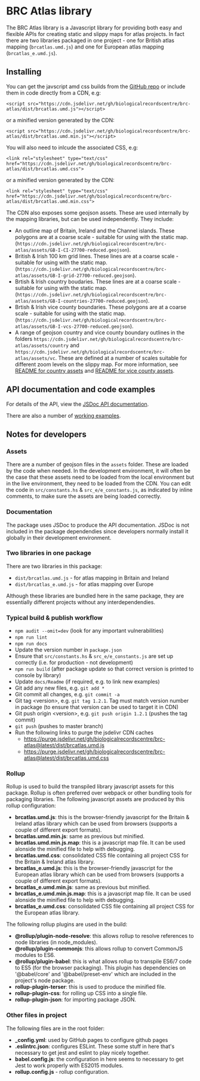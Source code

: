 # BRC Atlas library
The BRC Atlas library is a Javascript library for providing both easy and flexible APIs for creating static and slippy maps for atlas projects. In fact there are two libraries packaged in one project - one for British atlas mapping (`brcatlas.umd.js`) and one for European atlas mapping (`brcatlas_e.umd.js`).

## Installing
You can get the javscript amd css builds from 
the [GitHub repo](https://github.com/BiologicalRecordsCentre/brc-atlas/tree/master/dist)
or include them in code directly from a CDN, e.g:
```
<script src="https://cdn.jsdelivr.net/gh/biologicalrecordscentre/brc-atlas/dist/brcatlas.umd.js"></script>
```
or a minified version generated by the CDN:
```
<script src="https://cdn.jsdelivr.net/gh/biologicalrecordscentre/brc-atlas/dist/brcatlas.umd.min.js"></script>
```
You will also need to inlcude the associated CSS, e.g:
```
<link rel="stylesheet" type="text/css" href="https://cdn.jsdelivr.net/gh/biologicalrecordscentre/brc-atlas/dist/brcatlas.umd.css">
```
or a minified version generated by the CDN:
```
<link rel="stylesheet" type="text/css" href="https://cdn.jsdelivr.net/gh/biologicalrecordscentre/brc-atlas/dist/brcatlas.umd.min.css">
```
The CDN also exposes some geojson assets. These are used internally by the mapping libraries, but can be used independently. They include:

- An outline map of Britain, Ireland and the Channel islands. These polygons are at a coarse scale - suitable for using with the static map. (```https://cdn.jsdelivr.net/gh/biologicalrecordscentre/brc-atlas/assets/GB-I-CI-27700-reduced.geojson```).
- British & Irish 100 km grid lines. These lines are at a coarse scale - suitable for using with the static map. (```https://cdn.jsdelivr.net/gh/biologicalrecordscentre/brc-atlas/assets/GB-I-grid-27700-reduced.geojson```).
- Brtish & Irish country boudaries. These lines are at a coarse scale - suitable for using with the static map. (```https://cdn.jsdelivr.net/gh/biologicalrecordscentre/brc-atlas/assets/GB-I-countries-27700-reduced.geojson```).
- Brtish & Irish vice county boundaries. These polygons are at a coarse scale - suitable for using with the static map. (```https://cdn.jsdelivr.net/gh/biologicalrecordscentre/brc-atlas/assets/GB-I-vcs-27700-reduced.geojson```).
- A range of geojson country and vice county boundary outlines in the folders ```https://cdn.jsdelivr.net/gh/biologicalrecordscentre/brc-atlas/assets/country``` and ```https://cdn.jsdelivr.net/gh/biologicalrecordscentre/brc-atlas/assets/vc```. These are defined at a number of scales suitable for different zoom levels on the slippy map. For more information, see [README for country assets](https://github.com/BiologicalRecordsCentre/brc-atlas/tree/master/assets/country) and [README for vice county assets](https://github.com/BiologicalRecordsCentre/brc-atlas/tree/master/assets/vc).

## API documentation and code examples
For details of the API, view the [JSDoc API documentation](https://biologicalrecordscentre.github.io/brc-atlas/docs/api/).

There are also a number of [working examples](https://biologicalrecordscentre.github.io/brc-atlas/docs/).

## Notes for developers
### Assets
There are a number of geojson files in the `assets` folder. These are loaded by the code when needed. In the development environment, it will often be the case that these assets need to be loaded from the local environment but in the live environment, they need to be loaded from the CDN. You can edit the code in `src/constants.hs` & `src_e/e_constants.js`, as indicated by inline comments, to make sure the assets are being loaded correctly.
### Documentation
The package uses JSDoc to produce the API documentation. JSDoc is not included in the package dependendies since developers normally install it globally in their development environment.
### Two libraries in one package ###
There are two libraries in this package:
 - `dist/brcatlas.umd.js` - for atlas mapping in Britain and Ireland
 - `dist/brcatlas_e.umd.js` - for atlas mapping over Europe

Although these libraries are bundled here in the same package, they are essentially different projects without any interdependendies.

### Typical build & publish workflow
- `npm audit --omit=dev` (look for any important vulnerabilities)
- `npm run lint`
- `npm run docs` 
- Update the version number in `package.json` 
- Ensure that `src/constants.hs` & `src_e/e_constants.js` are set up correctly (i.e. for production - not development)
- `npm run build` (after package update so that correct version is printed to console by library) 
- Update `docs/Readme` (if required, e.g. to link new examples) 
- Git add any new files, e.g. `git add *`
- Git commit all changes, e.g. `git commit -a`
- Git tag \<version\>, e.g. `git tag 1.2.1`. Tag must match version number in package (to ensure that version can be used to target it in CDN) 
- Git push origin \<version\>, e.g. `git push origin 1.2.1` (pushes the tag commit) 
- `git push` (pushes to master branch) 
- Run the following links to purge the jsdelivr CDN caches
  - https://purge.jsdelivr.net/gh/biologicalrecordscentre/brc-atlas@latest/dist/brcatlas.umd.js 
  - https://purge.jsdelivr.net/gh/biologicalrecordscentre/brc-atlas@latest/dist/brcatlas.umd.css 

### Rollup
Rollup is used to build the transpiled library javascript assets for this package. Rollup is often preferred over webpack or other bundling tools for packaging libraries. The following javascript assets are produced by this rollup configuration:

- **brcatlas.umd.js**: this is the browser-friendly javascript for the Britain & Ireland atlas library which can be used from browsers (supports a couple of different export formats). 
- **brcatlas.umd.min.js**: same as previous but minified.
- **brcatlas.umd.min.js.map**: this is a javascript map file. It can be used alonside the minified file to help with debugging.
- **brcatlas.umd.css**: consolidated CSS file containing all project CSS for the Britain & Ireland atlas library.
- **brcatlas_e.umd.js**: this is the browser-friendly javascript for the European atlas library which can be used from browsers (supports a couple of different export formats). 
- **brcatlas_e.umd.min.js**: same as previous but minified.
- **brcatlas_e.umd.min.js.map**: this is a javascript map file. It can be used alonside the minified file to help with debugging.
- **brcatlas_e.umd.css**: consolidated CSS file containing all project CSS for the European atlas library.

The following rollup plugins are used in the build:
- **@rollup/plugin-node-resolve**: this allows rollup to resolve references to node libraries (in node_modules).
- **@rollup/plugin-commonjs**: this allows rollup to convert CommonJS modules to ES6.
- **@rollup/plugin-babel**: this is what allows rollup to transpile ES6/7 code to ES5 (for the browser packaging). This plugin has dependencies on '@babel/core' and '@babel/preset-env' which are included in the project's node package.
- **rollup-plugin-terser**: this is used to produce the minified file.
- **rollup-plugin-css**: for rolling up CSS into a single file.
- **rollup-plugin-json**: for importing package JSON.

### Other files in project
The following files are in the root folder: 

- **_config.yml**: used by GitHub pages to configure github pages 
- **.eslintrc.json**: configures ESLint. These some stuff in here that's necessary to get jest and eslint to play nicely together. 
- **babel.config.js**: the configuration in here seems to necessary to get Jest to work properly with ES2015 modules. 
- **rollup.config.js** - rollup configuration.